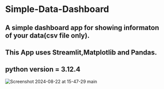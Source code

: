 # Simple-Data-Dashboard

## A simple dashboard app for showing informaton of your data(csv file only).
## This App uses Streamlit,Matplotlib and Pandas.
## python version = 3.12.4 

![Screenshot 2024-08-22 at 15-47-29 main](https://github.com/user-attachments/assets/469e5de1-0a7e-4ed6-9088-edfe3d60c717)
